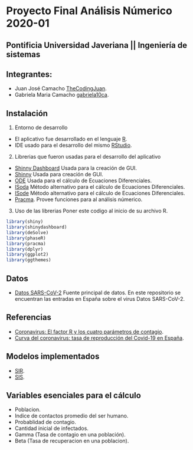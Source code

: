 # Proyecto Final Análisis Númerico 2020-01

## Pontificia Universidad Javeriana || Ingeniería de sistemas

## Integrantes:
- Juan José Camacho [TheCodingJuan](https://github.com/TheCodingJuan).
- Gabriela Maria Camacho [gabriela10ca](https://github.com/gabriela10ca).

## Instalación
1. Entorno de desarrollo
- El aplicativo fue desarrollado en el lenguaje [R](https://www.r-project.org/other-docs.html).
- IDE usado para el desarrollo del mismo [RStudio](https://docs.rstudio.com/).

2. Librerias que fueron usadas para el desarrollo del aplicativo
- [Shinny Dashboard](https://shiny.rstudio.com/articles/dashboards.html) Usada para la creación de GUI.
- [Shinny](https://www.rdocumentation.org/packages/shiny/versions/1.4.0.2) Usada para creación de GUI.
- [ODE](https://www.rdocumentation.org/packages/deSolve/versions/1.27.1/topics/ode) Usada para el cálculo de Ecuaciones Diferenciales.
- [lSoda](https://www.rdocumentation.org/packages/deSolve/versions/1.27.1/topics/lsoda) Método alternativo para el cálculo de Ecuaciones Diferenciales.
- [lSode](https://www.rdocumentation.org/packages/deSolve/versions/1.27.1/topics/lsode) Método alternativo para el cálculo de Ecuaciones Diferenciales.
- [Pracma](https://www.rdocumentation.org/packages/pracma/versions/1.9.9). Provee funciones para al análisis númerico.
3. Uso de las librerias
Poner este codigo al inicio de su archivo R.

 ```r
library(shiny)
library(shinydashboard)
library(deSolve)
library(phaseR)
library(pracma)
library(dplyr)
library(ggplot2)
library(ggthemes)
 ```
 

## Datos 
-  [Datos SARS-CoV-2](https://github.com/datadista/datasets/tree/master/COVID%2019) Fuente principal de datos. En este repositorio se encuentran las entradas en España sobre el virus Datos SARS-CoV-2.

## Referencias
- [Coronavirus: El factor R y los cuatro parámetros de contagio](https://www.dw.com/es/coronavirus-el-factor-r-y-los-cuatro-par%C3%A1metros-de-contagio/a-53212796).
- [Curva del coronavirus: tasa de reproducción del Covid-19 en España](https://www.redaccionmedica.com/secciones/interactivos/curva-coronavirus-evolucion-3104).

## Modelos implementados
 
 - [SIR](http://www.mat.ucm.es/~ivorra/papers/Diego-Epidemiologia.pdf).
 - [SIS](https://biblioteca.unirioja.es/tfe_e/TFE002211.pdf).
 
## Variables esenciales para el cálculo
- Poblacion.
- Indice de contactos promedio del ser humano.
- Probablidad de contagio.
- Cantidad inicial de infectados.
- Gamma (Tasa de contagio en una población).
- Beta (Tasa de recuperacion en una poblacion).
